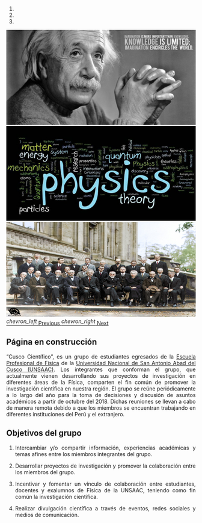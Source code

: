 ---
---

<head>
  <link rel="stylesheet" href="https://fonts.googleapis.com/icon?family=Material+Icons">
  <style>
 .material-icons {vertical-align:30%}
 </style>
</head>
<!--<img src="img/miembros_cc/imagen_moche.png" title=" " alt="Imagen Moche" /> -->
<!--<img src="img/404-people.png" title=" " alt="Imagen Moche" /> -->

<!-- Carousel ================================================== -->
<div id="myCarousel" class="carousel slide" data-ride="carousel">
<!-- Indicators -->
  <ol class="carousel-indicators">
    <li data-target="#myCarousel" data-slide-to="0" class="active"></li>
    <li data-target="#myCarousel" data-slide-to="1"></li>
    <li data-target="#myCarousel" data-slide-to="2"></li>
  </ol>

  <div class="carousel-inner">
    <div class="item active">
    <!--<img data-src="holder.js/900x500/auto/#777:#7a7a7a/text:slide img/slide-0.png" alt="loading image">-->
      <img src="img/slide-0.png" alt="nice picture of Einstein" />
    </div>
    <div class="item">
    <!--<img data-src="holder.js/900x500/auto/#777:#7a7a7a/text:slide img/slide-1.png" alt="loading image">-->
      <img src="img/slide-1.png" alt="nice picture of physics brands" />
    </div>
    <div class="item">
    <!--<img data-src="holder.js/900x500/auto/#777:#7a7a7a/text:slide img/slide-2.png" alt="loading image">-->
      <img src="img/slide-2.png" alt="nice picture of physicist" />
    </div>
  </div>
  <a class="left carousel-control" href="#myCarousel" data-slide="prev">
    <i class="material-icons">chevron_left</i>
    <span class="sr-only">Previous</span>
  </a>
  <a class="right carousel-control" href="#myCarousel" data-slide="next">
    <i class="material-icons">chevron_right</i>
    <span class="sr-only">Next</span>
  </a>
</div> <!-- /.carousel -->

## **Página en construcción**

<p style='text-align: justify;'> “Cusco Científico”, es un grupo de estudiantes egresados de la <a href="http://fi.unsaac.edu.pe/home/"> Escuela Profesional de Física</a> de la <a href="http://www.unsaac.edu.pe/">Universidad Nacional de San Antonio Abad del Cusco (UNSAAC)</a>. Los integrantes que conforman el grupo, que actualmente vienen desarrollando sus proyectos de investigación en diferentes áreas de la Física, comparten el fin común de promover la investigación científica en nuestra región. El grupo se reúne periódicamente a lo largo del año para la toma de decisiones y discusión de asuntos académicos a partir de octubre del 2018. Dichas reuniones se llevan a cabo de manera remota debido a que los miembros se encuentran trabajando en diferentes instituciones del Perú y el extranjero.
</p> 

## **Objetivos del grupo**

<ol>
<li><p style='text-align: justify;'>Intercambiar y/o compartir información, experiencias académicas y temas afines entre los miembros integrantes del grupo.</p></li>
<li><p style='text-align: justify;'>Desarrollar proyectos de investigación y promover la colaboración entre los miembros del grupo.</p></li>
<li><p style='text-align: justify;'>Incentivar y fomentar un vínculo de colaboración entre estudiantes, docentes y exalumnos de Física de la UNSAAC, teniendo como fin común la investigación científica.</p>  </li>
<li><p style='text-align: justify;'>Realizar divulgación científica a través de eventos, redes sociales y medios de comunicación.</p> </li>
</ol>
<!--The **R** **E**pidemics **Con**sortium (RECON) is an international
not-for-profit, **non-governmental organisation** gathering experts in data
science, modelling methodology, public health, and software development to
create the next generation of analytics tools for informing the response
to *disease outbreaks*, *health emergencies* and *humanitarian crises*, 
using the [R software](https://www.r-project.org/) and other free, 
open-source resources.

This includes packages specifically designed for handling, visualising, and
analysing outbreak data using cutting-edge statistical methods, as well as more
general-purpose tools for data cleaning, versioning, and encryption, and system
infrastructure.

Our packages must fulfil three key aspects:

- *Efficiency*: our tools can be used in real time to improve situation
  awareness and inform intervention strategies.

- *Reliability*: our tools are thoroughly and constantly tested using
  professional software development methods.

- *Accessibility*: our tools are free, open-source, and available on virtually
  any platform; they can be used with different levels of expertise, and aim to
  provide graphical user interfaces implementing the most important
  functionalities.

Besides its active involvement in the creation of tools, RECON is also
increasingly dedicated to:

- *disseminating knowledge*: RECON provides free, open-access training material
   on its training platform [reconlearn.org](https://reconlearn.org), and
   regularly organises workshops and short courses on outbreak analytics and
   data science. Our [public forum ](/forum), freely accessible to anyone, is
   dedicated to sharing exptertise on these topics.

- *outbreak response deployment*: RECON supports the deployment of data
   analytics resources to the field as part of the response to health
   emergencies; this includes the deployment of staff as well as analysis
   systems adapted to low resources settings.


<br> As of 19th September 2018, RECON is registered as a *not-for-profit*,
*incorporated association* regulated by the French law (registration number
W751246083), in accordance to the association law of 1st July 1901 and the
decree of the 16th August 1901. For more information about the remit of RECON,
check our official statutes in [English](documents/statutes_en_1.1.pdf) or in
[French](documents/statutes_fr_1.1.pdf).-->
